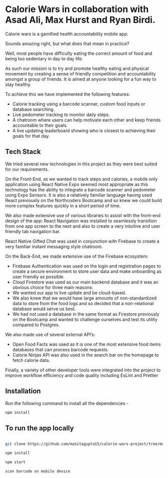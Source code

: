 # Calorie Wars in collaboration with Asad Ali, Max Hurst and Ryan Birdi.

Calorie wars is a gamified health accountability mobile app.

Sounds amazing right, but what does that mean in practice?

Well, most people have difficulty eating the correct amount of food and being too sedentary in day to day life.

As such our mission is to try and promote healthy eating and physical movement by creating a sense of friendly competition and accountability amongst a group of friends. It is aimed at anyone looking for a fun way to stay healthy.

To achieve this we have implemented the following features:

- Calorie tracking using a barcode scanner, custom food inputs or database searching.
- Live pedometer tracking to monitor daily steps.
- A chatroom where users can help motivate each other and keep friends accountable to their goals.
- A live updating leaderboard showing who is closest to achieving their goals for that day.

## Tech Stack

We tried several new technologies in this project as they were best suited for our requirements.

On the Front-End, as we wanted to track steps and calories, a mobile only application using React Native Expo seemed most appropriate as this technology has the ability to integrate a barcode scanner and pedometer using Expo Sensors. It is also a relatively familiar language having used React previously on the Northcoders Bootcamp and so knew we could build more complex features quickly in a short period of time.

We also made extensive use of various libraries to assist with the front-end design of the app:
React Navigation was installed to seamlessly transition from one app screen to the next and also to create a very intuitive and user friendly tab navigation bar.

React Native Gifted Chat was used in conjunction with Firebase to create a very familiar instant messaging style chatroom.

On the Back-End, we made extensive use of the Firebase ecosystem:

- Firebase Authentication was used on the login and registration pages to create a secure environment to store user data and make onboarding as user friendly as possible.
- Cloud Firestore was used as our main backend database and it was an obvious choice for three main reasons:
- We wanted our app to live update and be cloud-based.
- We also knew that we would have large amounts of non-standardized data to store from the food logs and so decided that a non-relational database would serve us best.
- We had not used a database in the same format as Firestore previously on the Bootcamp and wanted to challenge ourselves and test its utility compared to Postgres.

We also made use of several external API’s:

- Open Food Facts was used as it is one of the most extensive food items databases that can process barcode requests.
- Calorie Ninjas API was also used in the search bar on the homepage to fetch calorie data.

Finally, a variety of other developer tools were integrated into the project to improve workflow efficiency and code quality including EsLint and Prettier

## Installation

Run the following command to install all the dependencies -

```bash
npm install
```

## To run the app locally

```bash

git clone https://github.com/manitagupta15/calorie-wars-project/tree/main/main-project/calorie-wars-project

npm install

npm start

scan barcode on mobile device
```
